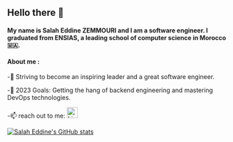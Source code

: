 ## Hello there 👋

#### My name is Salah Eddine ZEMMOURI and I am a software engineer. I graduated from ENSIAS, a leading school of computer science in Morocco 🇲🇦.

#### About me : 
<!--
**0SalahEddine0/0SalahEddine0** is a ✨ _special_ ✨ repository because its `README.md` (this file) appears on your GitHub profile.

Here are some ideas to get you started:

- 🔭 I’m currently working on ...
- 🌱 I’m currently learning ...
- 👯 I’m looking to collaborate on ...
- 🤔 I’m looking for help with ...
- 💬 Ask me about ...
- 📫 How to reach me: ...
- 😄 Pronouns: ...
- ⚡ w: ...
-->


-🌟 Striving to become an inspiring leader and a great software engineer.

-💪 2023 Goals: Getting the hang of backend engineering and mastering DevOps technologies.

-📫 reach out to me: <a href="https://www.linkedin.com/in/salaheddine-zemmouri/" target="_blank"><img src="https://raw.githubusercontent.com/nakulbhati/nakulbhati/master/contain/in.png" alt="LinkedIn" width="25"></a>



[![Salah Eddine's GitHub stats](https://github-readme-stats.vercel.app/api?username=salaheddine-zemmouri&count_private=true&theme=buefy&hide=prs,issues&&show_icons=true)](https://github.com/anuraghazra/github-readme-stats)

